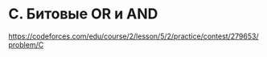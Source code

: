 # C. Битовые OR и AND

https://codeforces.com/edu/course/2/lesson/5/2/practice/contest/279653/problem/C
